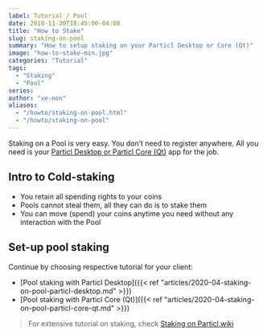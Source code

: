 ```yaml
---
label: Tutorial / Pool
date: 2018-11-30T18:45:00-04:00
title: "How to Stake"
slug: staking-on-pool
summary: "How to setup staking on your Particl Desktop or Core (Qt)"
image: "how-to-stake-min.jpg"
categories: "Tutorial"
tags:
  - "Staking"
  - "Pool"
series:
author: "xe-non"
aliases:
  - "/howto/staking-on-pool.html"
  - "/howto/staking-on-pool"
---
```


Staking on a Pool is very easy. You don’t need to register anywhere. All you need is your [Particl Desktop or Particl Core (Qt)](https://particl.io/downloads) app for the job.


## Intro to Cold-staking

- You retain all spending rights to your coins
- Pools cannot steal them, all they can do is to stake them
- You can move (spend) your coins anytime you need without any interaction with the Pool

## Set-up pool staking

Continue by choosing respective tutorial for your client:

- [Pool staking with Particl Desktop]({{< ref "articles/2020-04-staking-on-pool-particl-desktop.md" >}})
- [Pool staking with Particl Core (Qt)]({{< ref "articles/2020-04-staking-on-pool-particl-core-qt.md" >}})

> For extensive tutorial on staking, check [Staking on Particl.wiki](https://particl.wiki/tutorial/staking/cold-staking)
